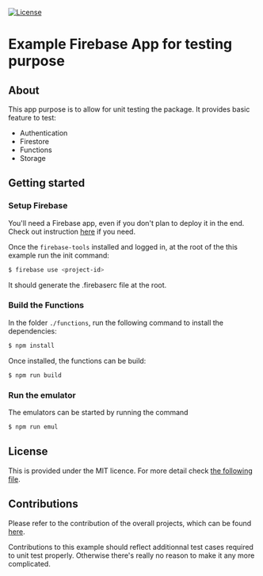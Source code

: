 [![License](https://img.shields.io/badge/license-MIT-blue)](../LICENSE)

# Example Firebase App for testing purpose

## About

This app purpose is to allow for unit testing the package. It provides basic
feature to test:

- Authentication
- Firestore
- Functions
- Storage

## Getting started

### Setup Firebase

You'll need a Firebase app, even if you don't plan to deploy it in the end.
Check out instruction [here](https://firebase.google.com) if you need.

Once the `firebase-tools` installed and logged in, at the root of the this
example run the init command:

```bash
$ firebase use <project-id>
```

It should generate the .firebaserc file at the root.

### Build the Functions

In the folder `./functions`, run the following command to install the
dependencies:

```bash
$ npm install
```

Once installed, the functions can be build:

```
$ npm run build
```

### Run the emulator

The emulators can be started by running the command

```bash
$ npm run emul
```

## License

This is provided under the MIT licence. For more detail check
[the following file](../LICENSE).

## Contributions

Please refer to the contribution of the overall projects, which can be found
[here](../CONTRIBUTION.md).

Contributions to this example should reflect additionnal test cases required to
unit test properly. Otherwise there's really no reason to make it any more
complicated.
